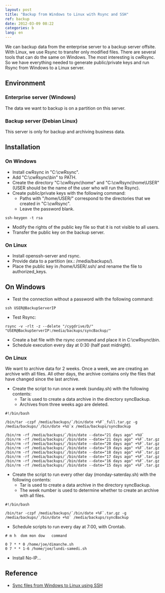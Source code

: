 ```yaml
---
layout: post
title: "Backup from Windows to Linux with Rsync and SSH"
ref: backup
date: 2012-03-09 08:22
categories: b
lang: en
---
```


We can backup data from the enterprise server to a backup server offsite. With Linux, we use Rsync to transfer only modified files. There are several tools that can do the same on Windows. The most interesting is cwRsync. So we have everything needed to generate public/private keys and run Rsync from Windows to a Linux server.

## Environment
### Enterprise server (Windows)
The data we want to backup is on a partition on this server.

### Backup server (Debian Linux)
This server is only for backup and archiving business data.

## Installation
### On Windows

- Install cwRsync in "C:\cwRsync".
- Add "C:\cwRsync\bin" to PATH.
- Create the directory "C:\cwRsync\home" and "C:\cwRsync\home\USER" (USER should be the name of the user who will run the Rsync).
- Create public/private keys with the following command:
  - Paths with "/home/USER/" correspond to the directories that we created in "C:\cwRsync\".
  - Leave the password blank. 

`ssh-keygen -t rsa`

- Modify the rights of the public key file so that it is not visible to all users.
- Transfer the public key on the backup server. 

### On Linux
- Install openssh-server and rsync.
- Provide data to a partition (ex.: /media/backups/).
- Place the public key in /home/USER/.ssh/ and rename the file to authorized_keys. 

## On Windows
- Test the connection without a password with the following command: 

`ssh USER@BackupServerIP`

- Test Rsync: 

`rsync -v -rlt -z --delete "/cygdrive/D/" "USER@BackupServerIP:/media/backups/syncBackup/"`

- Create a bat file with the rsync command and place it in C:\cwRsync\bin.
- Schedule execution every day at 0:30 (half past midnight). 

### On Linux
We want to archive data for 2 weeks. Once a week, we are creating an archive with all files. All other days, the archive contains only the files that have changed since the last archive.

- Create the script to run once a week (sunday.sh) with the following contents:
  - Tar is used to create a data archive in the directory syncBackup.
  - Archives from three weeks ago are deleted. 

```
#!/bin/bash

/bin/tar -czpf /media/backups/`/bin/date +%F`_full.tar.gz -g /media/backups/`/bin/date +%U`x /media/backups/syncBackup

/bin/rm -rf /media/backups/`/bin/date --date="21 days ago" +%U`
/bin/rm -rf /media/backups/`/bin/date --date="21 days ago" +%F`.tar.gz
/bin/rm -rf /media/backups/`/bin/date --date="20 days ago" +%F`.tar.gz
/bin/rm -rf /media/backups/`/bin/date --date="19 days ago" +%F`.tar.gz
/bin/rm -rf /media/backups/`/bin/date --date="18 days ago" +%F`.tar.gz
/bin/rm -rf /media/backups/`/bin/date --date="17 days ago" +%F`.tar.gz
/bin/rm -rf /media/backups/`/bin/date --date="16 days ago" +%F`.tar.gz
/bin/rm -rf /media/backups/`/bin/date --date="15 days ago" +%F`.tar.gz
```

- Create the script to run every other day (monday-saterday.sh) with the following contents:
  - Tar is used to create a data archive in the directory syncBackup.
  - The week number is used to determine whether to create an archive with all files. 

```
#!/bin/bash

/bin/tar -czpf /media/backups/`/bin/date +%F`.tar.gz -g /media/backups/`/bin/date +%U` /media/backups/syncBackup
```

- Schedule scripts to run every day at 7:00, with Crontab. 

```
# m h  dom mon dow   command

0 7 * * 0 /home/joe/dimanche.sh
0 7 * * 1-6 /home/joe/lundi-samedi.sh
```

- Install No-IP... 

## Reference
- [Sync files from Windows to Linux using SSH](https://bluebill.wordpress.com/2011/05/04/sync-files-from-windows-to-linux-using-ssh/)

